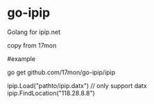 # go-ipip
Golang for ipip.net


copy from 17mon

#example

go get github.com/17mon/go-ipip/ipip

ipip.Load("pathto/ipip.datx") // only support datx
ipip.FindLocation("118.28.8.8")
